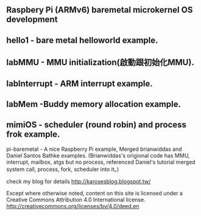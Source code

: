 
Raspbery Pi (ARMv6) baremetal microkernel OS development 
-------------------------------------------------------------------------------------------------------------------

hello1 - bare metal helloworld example. 
-------------------------------------------------------------------------------------------------------------------
labMMU - MMU initialization(啟動跟初始化MMU).
-------------------------------------------------------------------------------------------------------------------
labInterrupt - ARM interrupt example. 
-------------------------------------------------------------------------------------------------------------------
labMem -Buddy memory allocation example. 
-------------------------------------------------------------------------------------------------------------------
mimiOS - scheduler (round robin) and process frok example.  
-------------------------------------------------------------------------------------------------------------------



pi-baremetal - A nice Raspberry Pi example, Merged brianwiddas and Daniel Santos Bathke examples. (Brianwiddas's origional code has MMU, interrupt, mailbox, atgs but no process, referenced Daniel's tutorial merged system call, process, fork, scheduler into it。)

check my blog for details
http://karosesblog.blogspot.tw/

Except where otherwise noted, content on this site is licensed under a Creative Commons Attribution 4.0 International license.
http://creativecommons.org/licenses/by/4.0/deed.en
